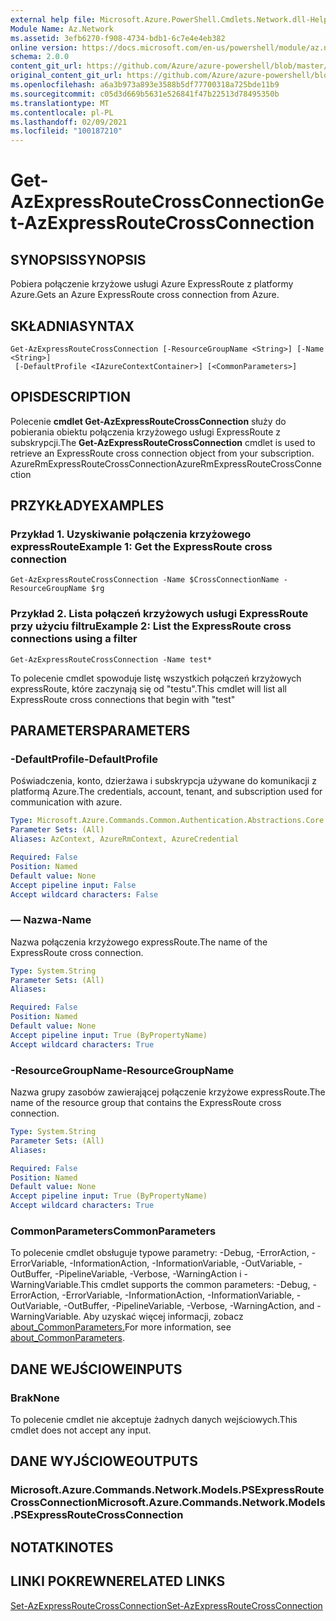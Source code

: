 ```yaml
---
external help file: Microsoft.Azure.PowerShell.Cmdlets.Network.dll-Help.xml
Module Name: Az.Network
ms.assetid: 3efb6270-f908-4734-bdb1-6c7e4e4eb382
online version: https://docs.microsoft.com/en-us/powershell/module/az.network/get-azexpressroutecrossconnection
schema: 2.0.0
content_git_url: https://github.com/Azure/azure-powershell/blob/master/src/Network/Network/help/Get-AzExpressRouteCrossConnection.md
original_content_git_url: https://github.com/Azure/azure-powershell/blob/master/src/Network/Network/help/Get-AzExpressRouteCrossConnection.md
ms.openlocfilehash: a6a3b973a893e3588b5df77700318a725bde11b9
ms.sourcegitcommit: c05d3d669b5631e526841f47b22513d78495350b
ms.translationtype: MT
ms.contentlocale: pl-PL
ms.lasthandoff: 02/09/2021
ms.locfileid: "100187210"
---
```

# <span data-ttu-id="2e2a9-101">Get-AzExpressRouteCrossConnection</span><span class="sxs-lookup"><span data-stu-id="2e2a9-101">Get-AzExpressRouteCrossConnection</span></span>

## <span data-ttu-id="2e2a9-102">SYNOPSIS</span><span class="sxs-lookup"><span data-stu-id="2e2a9-102">SYNOPSIS</span></span>
<span data-ttu-id="2e2a9-103">Pobiera połączenie krzyżowe usługi Azure ExpressRoute z platformy Azure.</span><span class="sxs-lookup"><span data-stu-id="2e2a9-103">Gets an Azure ExpressRoute cross connection from Azure.</span></span>

## <span data-ttu-id="2e2a9-104">SKŁADNIA</span><span class="sxs-lookup"><span data-stu-id="2e2a9-104">SYNTAX</span></span>

```
Get-AzExpressRouteCrossConnection [-ResourceGroupName <String>] [-Name <String>]
 [-DefaultProfile <IAzureContextContainer>] [<CommonParameters>]
```

## <span data-ttu-id="2e2a9-105">OPIS</span><span class="sxs-lookup"><span data-stu-id="2e2a9-105">DESCRIPTION</span></span>
<span data-ttu-id="2e2a9-106">Polecenie **cmdlet Get-AzExpressRouteCrossConnection** służy do pobierania obiektu połączenia krzyżowego usługi ExpressRoute z subskrypcji.</span><span class="sxs-lookup"><span data-stu-id="2e2a9-106">The **Get-AzExpressRouteCrossConnection** cmdlet is used to retrieve an ExpressRoute cross connection object from your subscription.</span></span>
<span data-ttu-id="2e2a9-107">AzureRmExpressRouteCrossConnection</span><span class="sxs-lookup"><span data-stu-id="2e2a9-107">AzureRmExpressRouteCrossConnection</span></span>

## <span data-ttu-id="2e2a9-108">PRZYKŁADY</span><span class="sxs-lookup"><span data-stu-id="2e2a9-108">EXAMPLES</span></span>

### <span data-ttu-id="2e2a9-109">Przykład 1. Uzyskiwanie połączenia krzyżowego expressRoute</span><span class="sxs-lookup"><span data-stu-id="2e2a9-109">Example 1: Get the ExpressRoute cross connection</span></span>
```
Get-AzExpressRouteCrossConnection -Name $CrossConnectionName -ResourceGroupName $rg
```

### <span data-ttu-id="2e2a9-110">Przykład 2. Lista połączeń krzyżowych usługi ExpressRoute przy użyciu filtru</span><span class="sxs-lookup"><span data-stu-id="2e2a9-110">Example 2: List the ExpressRoute cross connections using a filter</span></span>
```
Get-AzExpressRouteCrossConnection -Name test*
```

<span data-ttu-id="2e2a9-111">To polecenie cmdlet spowoduje listę wszystkich połączeń krzyżowych expressRoute, które zaczynają się od "testu".</span><span class="sxs-lookup"><span data-stu-id="2e2a9-111">This cmdlet will list all ExpressRoute cross connections that begin with "test"</span></span>

## <span data-ttu-id="2e2a9-112">PARAMETERS</span><span class="sxs-lookup"><span data-stu-id="2e2a9-112">PARAMETERS</span></span>

### <span data-ttu-id="2e2a9-113">-DefaultProfile</span><span class="sxs-lookup"><span data-stu-id="2e2a9-113">-DefaultProfile</span></span>
<span data-ttu-id="2e2a9-114">Poświadczenia, konto, dzierżawa i subskrypcja używane do komunikacji z platformą Azure.</span><span class="sxs-lookup"><span data-stu-id="2e2a9-114">The credentials, account, tenant, and subscription used for communication with azure.</span></span>

```yaml
Type: Microsoft.Azure.Commands.Common.Authentication.Abstractions.Core.IAzureContextContainer
Parameter Sets: (All)
Aliases: AzContext, AzureRmContext, AzureCredential

Required: False
Position: Named
Default value: None
Accept pipeline input: False
Accept wildcard characters: False
```

### <span data-ttu-id="2e2a9-115">— Nazwa</span><span class="sxs-lookup"><span data-stu-id="2e2a9-115">-Name</span></span>
<span data-ttu-id="2e2a9-116">Nazwa połączenia krzyżowego expressRoute.</span><span class="sxs-lookup"><span data-stu-id="2e2a9-116">The name of the ExpressRoute cross connection.</span></span>

```yaml
Type: System.String
Parameter Sets: (All)
Aliases:

Required: False
Position: Named
Default value: None
Accept pipeline input: True (ByPropertyName)
Accept wildcard characters: True
```

### <span data-ttu-id="2e2a9-117">-ResourceGroupName</span><span class="sxs-lookup"><span data-stu-id="2e2a9-117">-ResourceGroupName</span></span>
<span data-ttu-id="2e2a9-118">Nazwa grupy zasobów zawierającej połączenie krzyżowe expressRoute.</span><span class="sxs-lookup"><span data-stu-id="2e2a9-118">The name of the resource group that contains the ExpressRoute cross connection.</span></span>

```yaml
Type: System.String
Parameter Sets: (All)
Aliases:

Required: False
Position: Named
Default value: None
Accept pipeline input: True (ByPropertyName)
Accept wildcard characters: True
```

### <span data-ttu-id="2e2a9-119">CommonParameters</span><span class="sxs-lookup"><span data-stu-id="2e2a9-119">CommonParameters</span></span>
<span data-ttu-id="2e2a9-120">To polecenie cmdlet obsługuje typowe parametry: -Debug, -ErrorAction, -ErrorVariable, -InformationAction, -InformationVariable, -OutVariable, -OutBuffer, -PipelineVariable, -Verbose, -WarningAction i -WarningVariable.</span><span class="sxs-lookup"><span data-stu-id="2e2a9-120">This cmdlet supports the common parameters: -Debug, -ErrorAction, -ErrorVariable, -InformationAction, -InformationVariable, -OutVariable, -OutBuffer, -PipelineVariable, -Verbose, -WarningAction, and -WarningVariable.</span></span> <span data-ttu-id="2e2a9-121">Aby uzyskać więcej informacji, zobacz [about_CommonParameters.](http://go.microsoft.com/fwlink/?LinkID=113216)</span><span class="sxs-lookup"><span data-stu-id="2e2a9-121">For more information, see [about_CommonParameters](http://go.microsoft.com/fwlink/?LinkID=113216).</span></span>

## <span data-ttu-id="2e2a9-122">DANE WEJŚCIOWE</span><span class="sxs-lookup"><span data-stu-id="2e2a9-122">INPUTS</span></span>

### <span data-ttu-id="2e2a9-123">Brak</span><span class="sxs-lookup"><span data-stu-id="2e2a9-123">None</span></span>
<span data-ttu-id="2e2a9-124">To polecenie cmdlet nie akceptuje żadnych danych wejściowych.</span><span class="sxs-lookup"><span data-stu-id="2e2a9-124">This cmdlet does not accept any input.</span></span>

## <span data-ttu-id="2e2a9-125">DANE WYJŚCIOWE</span><span class="sxs-lookup"><span data-stu-id="2e2a9-125">OUTPUTS</span></span>

### <span data-ttu-id="2e2a9-126">Microsoft.Azure.Commands.Network.Models.PSExpressRouteCrossConnection</span><span class="sxs-lookup"><span data-stu-id="2e2a9-126">Microsoft.Azure.Commands.Network.Models.PSExpressRouteCrossConnection</span></span>

## <span data-ttu-id="2e2a9-127">NOTATKI</span><span class="sxs-lookup"><span data-stu-id="2e2a9-127">NOTES</span></span>

## <span data-ttu-id="2e2a9-128">LINKI POKREWNE</span><span class="sxs-lookup"><span data-stu-id="2e2a9-128">RELATED LINKS</span></span>

[<span data-ttu-id="2e2a9-129">Set-AzExpressRouteCrossConnection</span><span class="sxs-lookup"><span data-stu-id="2e2a9-129">Set-AzExpressRouteCrossConnection</span></span>](Set-AzExpressRouteCrossConnection.md)